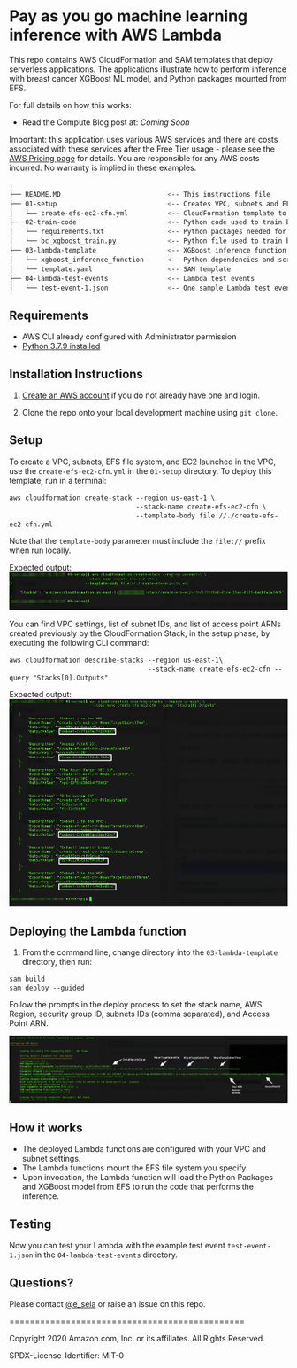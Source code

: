 # Pay as you go machine learning inference with AWS Lambda

This repo contains AWS CloudFormation and SAM templates that deploy serverless applications. The applications illustrate how to perform inference with breast cancer XGBoost ML model, and Python packages mounted from EFS.

For full details on how this works:
- Read the Compute Blog post at: _Coming Soon_

Important: this application uses various AWS services and there are costs associated with these services after the Free Tier usage - please see the [AWS Pricing page](https://aws.amazon.com/pricing/) for details. You are responsible for any AWS costs incurred. No warranty is implied in these examples.

```bash
.
├── README.MD                           <-- This instructions file
├── 01-setup                            <-- Creates VPC, subnets and EFS file system
│   └── create-efs-ec2-cfn.yml          <-- CloudFormation template to creates VPC, subnets, EFS file system and EC2
├── 02-train-code                       <-- Python code used to train breast cancel XGBoost Model
│   └── requirements.txt                <-- Python packages needed for the training and inference
│   └── bc_xgboost_train.py             <-- Python file used to train breast cancel XGBoost Model
├── 03-lambda-template                  <-- XGBoost inference function example to use VPC and EFS
│   └── xgboost_inference_function      <-- Python dependencies and scripts
│   └── template.yaml                   <-- SAM template
├── 04-lambda-test-events               <-- Lambda test events
│   └── test-event-1.json               <-- One sample Lambda test events for Breast Cancer prediction
```

## Requirements

* AWS CLI already configured with Administrator permission
* [Python 3.7.9 installed](https://www.python.org/downloads/release/python-379/)

## Installation Instructions

1. [Create an AWS account](https://portal.aws.amazon.com/gp/aws/developer/registration/index.html) if you do not already have one and login.

1. Clone the repo onto your local development machine using `git clone`.

## Setup

To create a VPC, subnets, EFS file system, and EC2 launched in the VPC, use the `create-efs-ec2-cfn.yml` in the `01-setup` directory. To deploy this template, run in a terminal:

```
aws cloudformation create-stack --region us-east-1 \
                                --stack-name create-efs-ec2-cfn \
                                --template-body file://./create-efs-ec2-cfn.yml
```
Note that the `template-body` parameter must include the `file://` prefix when run locally.

Expected output:
![cloudformation create-stack output](./images/cloudformation-create-stack-output.png)



You can find VPC settings, list of subnet IDs, and list of access point ARNs created previously by the CloudFormation Stack, in the setup phase, by executing the following CLI command:
```
aws cloudformation describe-stacks --region us-east-1\
                                   --stack-name create-efs-ec2-cfn --query "Stacks[0].Outputs"
```
Expected output:
![cloudformation describe-stack output](./images/cloudformation-describe-stack-output.png)

## Deploying the Lambda function

1. From the command line, change directory into the `03-lambda-template` directory, then run:
```
sam build
sam deploy --guided
```
Follow the prompts in the deploy process to set the stack name, AWS Region, security group ID, subnets IDs (comma separated), and Access Point ARN.

![sam deploy guided input](./images/sam-deploy-guided-input.png)

## How it works

* The deployed Lambda functions are configured with your VPC and subnet settings.
* The Lambda functions mount the EFS file system you specify. 
* Upon invocation, the Lambda function will load the Python Packages and XGBoost model from EFS to run the code that performs the inference.

## Testing

Now you can test your Lambda with the example test event `test-event-1.json` in the `04-lambda-test-events` directory.   

## Questions?

Please contact [@e_sela](https://twitter.com/e_sela) or raise an issue on this repo.

==============================================

Copyright 2020 Amazon.com, Inc. or its affiliates. All Rights Reserved.

SPDX-License-Identifier: MIT-0